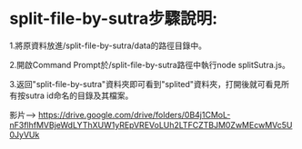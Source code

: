# split-file-by-sutra步驟說明:

1.將原資料放進/split-file-by-sutra/data的路徑目錄中。

2.開啟Command Prompt於/split-file-by-sutra路徑中執行node splitSutra.js。

3.返回"split-file-by-sutra"資料夾即可看到"splited"資料夾，打開後就可看見所有按sutra id命名的目錄及其檔案。

影片--> https://drive.google.com/drive/folders/0B4j1CMoL-nF3flhfMVBjeWdLYThXUW1yREpVREVoLUh2LTFCZTBJM0ZwMEcwMVc5U0JyVUk
